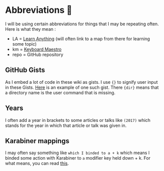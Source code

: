 # Abbreviations 🔖
I will be using certain abbreviations for things that I may be repeating often. Here is what they mean : 
- LA = [Learn Anything](https://learn-anything.xyz) (will often link to a map from there for learning some topic)
- km = [Keyboard Maestro](../macOS/apps/km/km.md)
- repo = GitHub repository

## GitHub Gists
As I embed a lot of code in these wiki as gists. I use `{}` to signify user input in these Gists. [Here](https://gist.github.com/17a9bc95ce5da0db7f85d076b45d07cd) is an example of one such gist. There `{dir}` means that a directory name is the user command that is missing.

## Years
I often add a year in brackets to some articles or talks like `(2017)` which stands for the year in which that article or talk was given in.

## Karabiner mappings
I may often say something like `which I binded to a + k` which means I binded some action with Karabiner to `a` modifier key held down + k. For what means, you can read [this](../macOS/apps/karabiner/Karabiner.md).